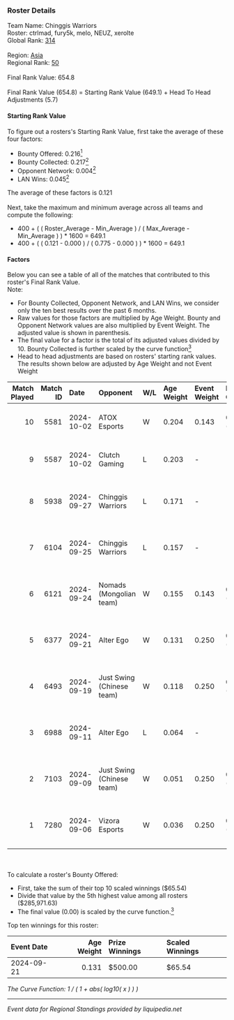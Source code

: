 ### Roster Details<br />
Team Name: Chinggis Warriors<br />
Roster: ctrlmad, fury5k, melo, NEUZ, xerolte<br />
Global Rank: [314](../../standings_global_2025_02_28.md)<br />
<br />
Region: [Asia]( ../../standings_asia_2025_02_28.md)<br />
Regional Rank: [50]( ../../standings_asia_2025_02_28.md)<br />
<br />
Final Rank Value:  654.8<br />
<br />
Final Rank Value (654.8) = Starting Rank Value (649.1) + Head To Head Adjustments (5.7)<br />

#### Starting Rank Value<br />
To figure out a rosters's Starting Rank Value, first take the average of these four factors:<br />
- Bounty Offered: 0.216[<sup>1</sup>](#table2)
- Bounty Collected: 0.217[<sup>2</sup>](#table1)
- Opponent Network: 0.004[<sup>2</sup>](#table1)
- LAN Wins: 0.045[<sup>2</sup>](#table1)

The average of these factors is 0.121<br />
<br />
Next, take the maximum and minimum average across all teams and compute the following:<br />
- 400 + ( ( Roster_Average - Min_Average ) / ( Max_Average - Min_Average ) ) * 1600 = 649.1
- 400 + ( ( 0.121 - 0.000 ) / ( 0.775 - 0.000 ) ) * 1600 = 649.1


#### Factors<br />
Below you can see a table of all of the matches that contributed to this roster's Final Rank Value.<br />
Note:<br />

- For Bounty Collected, Opponent Network, and LAN Wins, we consider only the ten best results over the past 6 months.
- Raw values for those factors are multiplied by Age Weight. Bounty and Opponent Network values are also multiplied by Event Weight. The adjusted value is shown in parenthesis.
- The final value for a factor is the total of its adjusted values divided by 10. Bounty Collected is further scaled by the curve function[<sup>3</sup>](#curveFunction)
- Head to head adjustments are based on rosters' starting rank values. The results shown below are adjusted by Age Weight and not Event Weight
<span id="table1"></span><br />


| Match Played | Match ID | Date       | Opponent                  | W/L | Age Weight | Event Weight | Bounty Collected | Opponent Network | LAN Wins  | H2H Adj. | Roster                                         |
| -: | -: | :- | :- | :- | :- | :- | :- | :- | :- | -: | :- |
|           10 |     5581 | 2024-10-02 | ATOX Esports              | W   | 0.204      | 0.143        | 0.076 (0.002)    | 0.727 (0.021)    | 1 (0.204) |     6.16 | ctrlmad, fury5k, melo, NEUZ, xerolte           |
|            9 |     5587 | 2024-10-02 | Clutch Gaming             | L   | 0.203      | -            | -                | -                | -         |    -3.98 | ctrlmad, fury5k, melo, NEUZ, xerolte           |
|            8 |     5938 | 2024-09-27 | Chinggis Warriors         | L   | 0.171      | -            | -                | -                | -         |    -0.79 | fury5k, NEUZ, sergelen19k, xerolte, Zilkenberg |
|            7 |     6104 | 2024-09-25 | Chinggis Warriors         | L   | 0.157      | -            | -                | -                | -         |    -0.74 | fury5k, NEUZ, sergelen19k, xerolte, Zilkenberg |
|            6 |     6121 | 2024-09-24 | Nomads (Mongolian team)   | W   | 0.155      | 0.143        | 0.000 (0.000)    | 0.000 (0.000)    | 1 (0.155) |     0.95 | fury5k, NEUZ, sergelen19k, xerolte, Zilkenberg |
|            5 |     6377 | 2024-09-21 | Alter Ego                 | W   | 0.131      | 0.250        | 0.000 (0.000)    | 0.008 (0.000)    | 0 (0.000) |     1.65 | fury5k, NEUZ, Stormrage, xerolte, Zilkenberg   |
|            4 |     6493 | 2024-09-19 | Just Swing (Chinese team) | W   | 0.118      | 0.250        | 0.006 (0.000)    | 0.537 (0.016)    | 0 (0.000) |     2.42 | fury5k, NEUZ, Stormrage, xerolte, Zilkenberg   |
|            3 |     6988 | 2024-09-11 | Alter Ego                 | L   | 0.064      | -            | -                | -                | -         |    -1.22 | fury5k, NEUZ, Stormrage, xerolte, Zilkenberg   |
|            2 |     7103 | 2024-09-09 | Just Swing (Chinese team) | W   | 0.051      | 0.250        | 0.006 (0.000)    | 0.537 (0.007)    | 0 (0.000) |     1.05 | fury5k, NEUZ, Stormrage, xerolte, Zilkenberg   |
|            1 |     7280 | 2024-09-06 | Vizora Esports            | W   | 0.036      | 0.250        | 0.000 (0.000)    | 0.003 (0.000)    | 0 (0.000) |     0.23 | fury5k, NEUZ, Stormrage, xerolte, Zilkenberg   |

<br />
<span id="table2"></span><br />
To calculate a roster's Bounty Offered:<br />

- First, take the sum of their top 10 scaled winnings ($65.54)
- Divide that value by the 5th highest value among all rosters ($285,971.63)
- The final value (0.00) is scaled by the curve function.[<sup>3</sup>](#curveFunction)

Top ten winnings for this roster:<br />

| Event Date | Age Weight | Prize Winnings | Scaled Winnings |
| :- | -: | :- | :- |
| 2024-09-21 |      0.131 | $500.00        | $65.54          |


<span id="curveFunction"></span>_The Curve Function: 1 / ( 1 + abs( log10( x ) ) )_<br />

---
_Event data for Regional Standings provided by liquipedia.net_<br />
